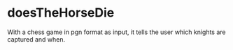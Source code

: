 # doesTheHorseDie
With a chess game in pgn format as input, it tells the user which knights are captured and when.
